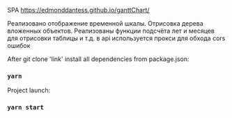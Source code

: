 SPA https://edmonddantess.github.io/ganttChart/

Реализовано отображение временной шкалы. Отрисовка дерева вложенных объектов. Реализованы функции подсчёта лет и месяцев для отрисовки таблицы и т.д.
в api используется прокси для обхода cors ошибок

After git clone 'link' install all dependencies from package.json:
### `yarn`
Project launch:
### `yarn start`
